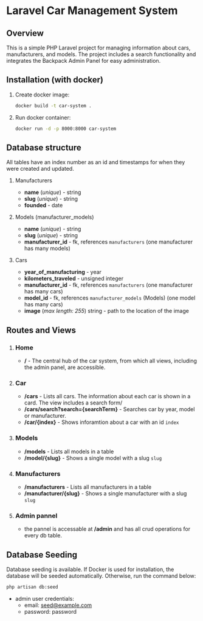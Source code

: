 # Laravel Car Management System

## Overview

This is a simple PHP Laravel project for managing information about cars, manufacturers, and models. The project includes a search functionality and integrates the Backpack Admin Panel for easy administration.

## Installation (with docker)

1. Create docker image:

   ```bash
   docker build -t car-system .
   ```
2. Run docker container:
   ```bash
   docker run -d -p 8000:8000 car-system
   ```

## Database structure

All tables have an index number as an id and timestamps for when they were created and updated.

1. Manufacturers
   - **name** (*unique*) - string
   - **slug** (*unique*) - string
   - **founded** - date

2. Models (manufacturer_models)
   - **name** (*unique*) - string
   - **slug** (*unique*) - string
   - **manufacturer_id** - fk, references <code>manufacturers</code> (one manufacturer has many models)

3. Cars
   - **year_of_manufacturing** - year
   - **kilometers_traveled** - unsigned integer
   - **manufacturer_id** - fk, references <code>manufacturers</code> (one manufacturer has many cars)
   - **model_id** - fk, references <code>manufacturer_models</code> (Models) (one model has many cars)
   - **image** (*max length: 255*) string - path to the location of the image

## Routes and Views

1. ### Home
   - **/** - The central hub of the car system, from which all views, including the admin panel, are accessible.

2. ### Car

   - **/cars** - Lists all cars. The information about each car is shown in a card. The view includes a search form/
   - **/cars/search?search={searchTerm}** - Searches car by year, model or manufacturer.
   - **/car/{index}** - Shows inforamtion about a car with an id <code>index</code>

3. ### Models
   - **/models** - Lists all models in a table
   - **/model/{slug}** - Shows a single model with a slug <code>slug</code>

4. ### Manufacturers
   - **/manufacturers** - Lists all manufacturers in a table
   - **/manufacturer/{slug}** - Shows a single manufacturer with a slug <code>slug</code>

5. ### Admin pannel
   - the pannel is accessable at **/admin** and has all crud operations for every db table.

## Database Seeding
Database seeding is available. If Docker is used for installation, the database will be seeded automatically. Otherwise, run the command below:
```bash
php artisan db:seed
```
  - admin user credentials:
      * email: seed@example.com
      * password: password
